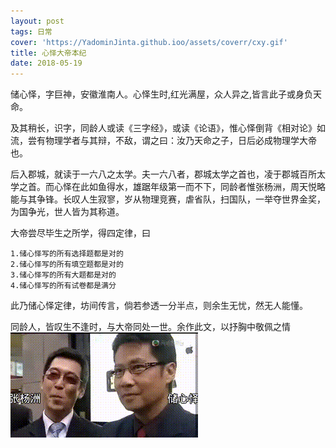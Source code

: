 ```yaml
---
layout: post
tags: 日常
cover: 'https://YadominJinta.github.ioo/assets/coverr/cxy.gif'
title: 心怿大帝本纪
date: 2018-05-19
---
```


储心怿，字巨神，安徽淮南人。心怿生时,红光满屋，众人异之,皆言此子或身负天命。  

及其稍长，识字，同龄人或读《三字经》，或读《论语》，惟心怿倒背《相对论》如流，尝有物理学者与其辩，不敌，谓之曰：汝乃天命之子，日后必成物理学大帝也。  

后入郡城，就读于一六八之太学。夫一六八者，郡城太学之首也，凌于郡城百所太学之首。而心怿在此如鱼得水，雄踞年级第一而不下，同龄者惟张杨洲，周天悦略能与其争锋。长叹人生寂寥，岁从物理竞赛，虐省队，扫国队，一举夺世界金奖，为国争光，世人皆为其称道。  

大帝尝尽毕生之所学，得四定律，曰
```
1.储心怿写的所有选择题都是对的
2.储心怿写的所有填空题都是对的
3.储心怿写的所有大题都是对的
4.储心怿写的所有试卷都是满分
```
此乃储心怿定律，坊间传言，倘若参透一分半点，则余生无忧，然无人能懂。  

同龄人，皆叹生不逢时，与大帝同处一世。余作此文，以抒胸中敬佩之情
![cxy](/assets/img/cxy.gif)
